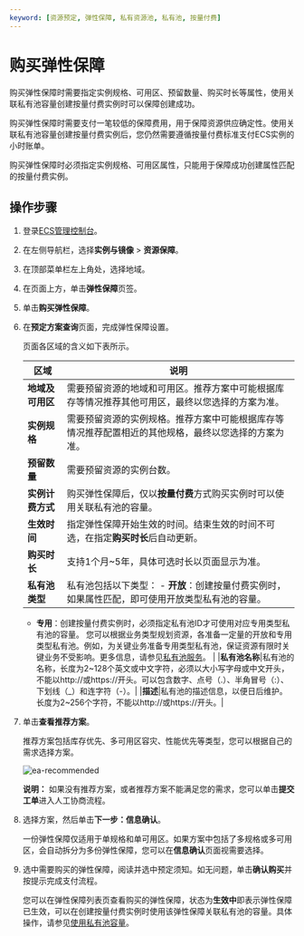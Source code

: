 ```yaml
---
keyword: [资源预定, 弹性保障, 私有资源池, 私有池, 按量付费]
---
```


# 购买弹性保障

购买弹性保障时需要指定实例规格、可用区、预留数量、购买时长等属性，使用关联私有池容量创建按量付费实例时可以保障创建成功。

购买弹性保障时需要支付一笔较低的保障费用，用于保障资源供应确定性。使用关联私有池容量创建按量付费实例后，您仍然需要遵循按量付费标准支付ECS实例的小时账单。

购买弹性保障时必须指定实例规格、可用区属性，只能用于保障成功创建属性匹配的按量付费实例。

## 操作步骤

1.  登录[ECS管理控制台](https://ecs.console.aliyun.com)。

2.  在左侧导航栏，选择**实例与镜像** \> **资源保障**。

3.  在顶部菜单栏左上角处，选择地域。

4.  在页面上方，单击**弹性保障**页签。

5.  单击**购买弹性保障**。

6.  在**预定方案查询**页面，完成弹性保障设置。

    页面各区域的含义如下表所示。

    |区域|说明|
    |--|--|
    |**地域及可用区**|需要预留资源的地域和可用区。推荐方案中可能根据库存等情况推荐其他可用区，最终以您选择的方案为准。|
    |**实例规格**|需要预留资源的实例规格。推荐方案中可能根据库存等情况推荐配置相近的其他规格，最终以您选择的方案为准。|
    |**预留数量**|需要预留资源的实例台数。|
    |**实例计费方式**|购买弹性保障后，仅以**按量付费**方式购买实例时可以使用关联私有池的容量。|
    |**生效时间**|指定弹性保障开始生效的时间。结束生效的时间不可选，在指定**购买时长**后自动更新。|
    |**购买时长**|支持1个月~5年，具体可选时长以页面显示为准。|
    |**私有池类型**|私有池包括以下类型：    -   **开放**：创建按量付费实例时，如果属性匹配，即可使用开放类型私有池的容量。
    -   **专用**：创建按量付费实例时，必须指定私有池ID才可使用对应专用类型私有池的容量。
您可以根据业务类型规划资源，各准备一定量的开放和专用类型私有池。例如，为关键业务准备专用类型私有池，保证资源有限时关键业务不受影响。更多信息，请参见[私有池服务](/cn.zh-CN/标签与资源/资源保障/资源保障概述.md)。 |
    |**私有池名称**|私有池的名称，长度为2~128个英文或中文字符，必须以大小写字母或中文开头，不能以http://或https://开头。可以包含数字、点号（.）、半角冒号（:）、下划线（\_）和连字符（-）。|
    |**描述**|私有池的描述信息，以便日后维护。长度为2~256个字符，不能以http://或https://开头。|

7.  单击**查看推荐方案**。

    推荐方案包括库存优先、多可用区容灾、性能优先等类型，您可以根据自己的需求选择方案。

    ![ea-recommended](https://static-aliyun-doc.oss-accelerate.aliyuncs.com/assets/img/zh-CN/7300996061/p185062.png)

    **说明：** 如果没有推荐方案，或者推荐方案不能满足您的需求，您可以单击**提交工单**进入人工协商流程。

8.  选择方案，然后单击**下一步：信息确认**。

    一份弹性保障仅适用于单规格和单可用区。如果方案中包括了多规格或多可用区，会自动拆分为多份弹性保障，您可以在**信息确认**页面视需要选择。

9.  选中需要购买的弹性保障，阅读并选中预定须知。如无问题，单击**确认购买**并按提示完成支付流程。

    您可以在弹性保障列表页查看购买的弹性保障，状态为**生效中**即表示弹性保障已生效，可以在创建按量付费实例时使用该弹性保障关联私有池的容量。具体操作，请参见[使用私有池容量](/cn.zh-CN/标签与资源/资源保障/使用私有池容量.md)。


